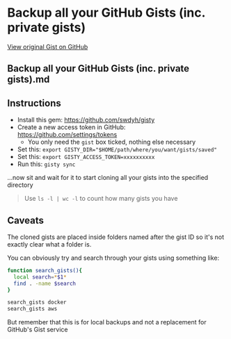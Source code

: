 # Backup all your GitHub Gists (inc. private gists)

[View original Gist on GitHub](https://gist.github.com/Integralist/090fb5d3b55694c7b92d32798845eded)

## Backup all your GitHub Gists (inc. private gists).md

## Instructions

- Install this gem: https://github.com/swdyh/gisty
- Create a new access token in GitHub: https://github.com/settings/tokens
  - You only need the `gist` box ticked, nothing else necessary
- Set this: `export GISTY_DIR="$HOME/path/where/you/want/gists/saved"`
- Set this: `export GISTY_ACCESS_TOKEN=xxxxxxxxxx`
- Run this: `gisty sync`

...now sit and wait for it to start cloning all your gists into the specified directory

> Use `ls -l | wc -l` to count how many gists you have

## Caveats

The cloned gists are placed inside folders named after the gist ID so it's not exactly clear what a folder is.

You can obviously try and search through your gists using something like:

```bash
function search_gists(){
  local search=*$1*
  find . -name $search
}

search_gists docker
search_gists aws
```

But remember that this is for local backups and not a replacement for GitHub's Gist service

